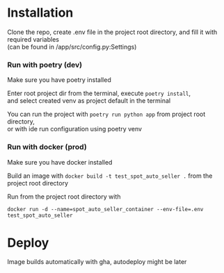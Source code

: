 # Installation

Clone the repo, create .env file in the project root directory, and fill it with required variables \
(can be found in /app/src/config.py:Settings)

### Run with poetry (dev)
Make sure you have poetry installed

Enter root project dir from the terminal, execute `poetry install`, \
and select created venv as project default in the terminal

You can run the project with `poetry run python app` from project root directory, \
or with ide run configuration using poetry venv

### Run with docker (prod)
Make sure you have docker installed

Build an image with `docker build -t test_spot_auto_seller .` from the project root directory

Run from the project root directory with 
```
docker run -d --name=spot_auto_seller_container --env-file=.env test_spot_auto_seller
``` 

# Deploy 

Image builds automatically with gha, autodeploy might be later
